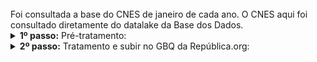<br> 
Foi consultada a base do CNES de janeiro de cada ano. O CNES aqui foi consultado diretamente do datalake da Base dos Dados.

<br>


<details>
  <summary><b> 1º passo:</b> Pré-tratamento: </summary>

Acesso em:

[https://github.com/Republica-org/Ecossistema-dados/blob/main/pre_tratamento/tratamento_BD/CNES_vinculo_saude_tipo_ocupacao.sql](https://github.com/Republica-org/Ecossistema-dados/blob/main/pre_tratamento/tratamento_BD/CNES_vinculo_saude_tipo_ocupacao.sql)
</details>
<details>
  <summary><b> 2º passo:</b> Tratamento e subir no GBQ da República.org:</summary>

Acesso em:

[https://github.com/Republica-org/Ecossistema-dados/blob/main/tratamento_GBQ/perfil_remuneracao/CNES_medicos_mil_habitantes.ipynb](https://github.com/Republica-org/Ecossistema-dados/blob/main/tratamento_GBQ/perfil_remuneracao/CNES_medicos_mil_habitantes.ipynb)

</details>